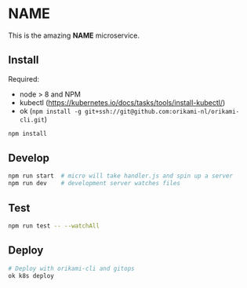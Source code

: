 # **NAME**

This is the amazing **NAME** microservice.

## Install

Required:

- node > 8 and NPM
- kubectl (https://kubernetes.io/docs/tasks/tools/install-kubectl/)
- ok (`npm install -g git+ssh://git@github.com:orikami-nl/orikami-cli.git`)

```bash
npm install
```

## Develop

```bash
npm run start  # micro will take handler.js and spin up a server
npm run dev    # development server watches files
```

## Test 

```bash
npm run test -- --watchAll
```

## Deploy

```bash
# Deploy with orikami-cli and gitops
ok k8s deploy
```
